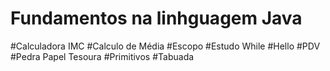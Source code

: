 # Fundamentos na linhguagem Java

#Calculadora IMC
#Calculo de Média
#Escopo
#Estudo While
#Hello
#PDV
#Pedra Papel Tesoura
#Primitivos
#Tabuada
